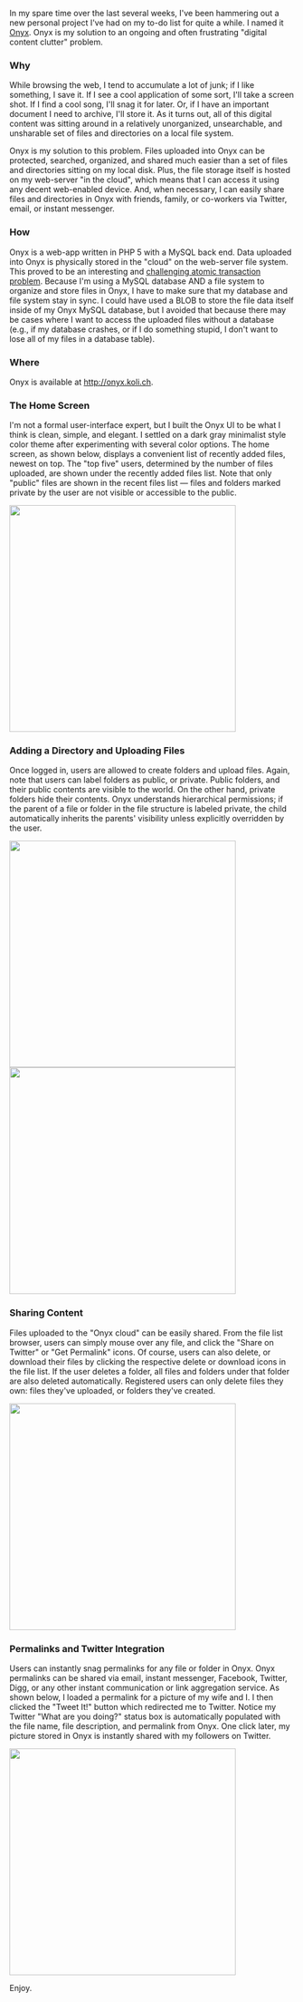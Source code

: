 In my spare time over the last several weeks, I've been hammering out a new personal project I've had on my to-do list for quite a while.  I named it [Onyx](https://onyx.koli.ch).  Onyx is my solution to an ongoing and often frustrating "digital content clutter" problem.

### Why

While browsing the web, I tend to accumulate a lot of junk; if I like something, I save it. If I see a cool application of some sort, I'll take a screen shot. If I find a cool song, I'll snag it for later. Or, if I have an important document I need to archive, I'll store it. As it turns out, all of this digital content was sitting around in a relatively unorganized, unsearchable, and unsharable set of files and directories on a local file system.

Onyx is my solution to this problem. Files uploaded into Onyx can be protected, searched, organized, and shared much easier than a set of files and directories sitting on my local disk.  Plus, the file storage itself is hosted on my web-server "in the cloud", which means that I can access it using any decent web-enabled device.  And, when necessary, I can easily share files and directories in Onyx with friends, family, or co-workers via Twitter, email, or instant messenger.

### How

Onyx is a web-app written in PHP 5 with a MySQL back end.  Data uploaded into Onyx is physically stored in the "cloud" on the web-server file system.  This proved to be an interesting and [challenging atomic transaction problem](http://en.wikipedia.org/wiki/Atomicity_%28database_systems%29).  Because I'm using a MySQL database AND a file system to organize and store files in Onyx, I have to make sure that my database and file system stay in sync.  I could have used a BLOB to store the file data itself inside of my Onyx MySQL database, but I avoided that because there may be cases where I want to access the uploaded files without a database (e.g., if my database crashes, or if I do something stupid, I don't want to lose all of my files in a database table).

### Where

Onyx is available at http://onyx.koli.ch.

### The Home Screen

I'm not a formal user-interface expert, but I built the Onyx UI to be what I think is clean, simple, and elegant.  I settled on a dark gray minimalist style color theme after experimenting with several color options.  The home screen, as shown below, displays a convenient list of recently added files, newest on top.  The "top five" users, determined by the number of files uploaded, are shown under the recently added files list. Note that only "public" files are shown in the recent files list &mdash; files and folders marked private by the user are not visible or accessible to the public.

<img src="https://raw.githubusercontent.com/markkolich/blog/master/content/static/entries/onyx-my-custom-solution-to-the-digital-clutter-problem/onyx-homescreen.jpg" width="400">

### Adding a Directory and Uploading Files

Once logged in, users are allowed to create folders and upload files. Again, note that users can label folders as public, or private. Public folders, and their public contents are visible to the world. On the other hand, private folders hide their contents.  Onyx understands hierarchical permissions; if the parent of a file or folder in the file structure is labeled private, the child automatically inherits the parents' visibility unless explicitly overridden by the user.

<img src="https://raw.githubusercontent.com/markkolich/blog/master/content/static/entries/onyx-my-custom-solution-to-the-digital-clutter-problem/onyx-new-folder-thumb-400x188.jpg" width="400">

<img src="https://raw.githubusercontent.com/markkolich/blog/master/content/static/entries/onyx-my-custom-solution-to-the-digital-clutter-problem/onyx-upload-thumb-400x323.jpg" width="400">

### Sharing Content

Files uploaded to the "Onyx cloud" can be easily shared. From the file list browser, users can simply mouse over any file, and click the "Share on Twitter" or "Get Permalink" icons.  Of course, users can also delete, or download their files by clicking the respective delete or download icons in the file list.  If the user deletes a folder, all files and folders under that folder are also deleted automatically.  Registered users can only delete files they own: files they've uploaded, or folders they've created.

<img src="https://raw.githubusercontent.com/markkolich/blog/master/content/static/entries/onyx-my-custom-solution-to-the-digital-clutter-problem/onyx-share-shot-thumb-400x223.jpg" width="400">

### Permalinks and Twitter Integration

Users can instantly snag permalinks for any file or folder in Onyx.  Onyx permalinks can be shared via email, instant messenger, Facebook, Twitter, Digg, or any other instant communication or link aggregation service.  As shown below, I loaded a permalink for a picture of my wife and I.  I then clicked the "Tweet It!" button which redirected me to Twitter.  Notice my Twitter "What are you doing?" status box is automatically populated with the file name, file description, and permalink from Onyx.  One click later, my picture stored in Onyx is instantly shared with my followers on Twitter.

<img src="https://raw.githubusercontent.com/markkolich/blog/master/content/static/entries/onyx-my-custom-solution-to-the-digital-clutter-problem/onyx-permalink-share-thumb-400x228.jpg" width="400">

Enjoy.

<!--- tags: onyx, php, projects -->